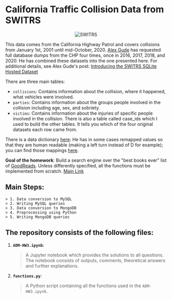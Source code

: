 # California Traffic Collision Data from SWITRS

<p align="center"> 
    <img src="https://i.ibb.co/wQQf9rG/tram-auto-crash-in-1957-frederiksplein-amsterdam.jpg" alt="SWITRS">
 </p>


This data comes from the California Highway Patrol and covers collisions from January 1st, 2001 until mid-October, 2020. [Alex Gude](https://alexgude.com/) has requested full database dumps from the CHP four times, once in 2016, 2017, 2018, and 2020. He has combined these datasets into the one presented here. For additional details, see Alex Gude's post: [Introducing the SWITRS SQLite Hosted Dataset](https://alexgude.com/blog/switrs-sqlite-hosted-dataset/)


There are three main tables:

* `collisions`: Contains information about the collision, where it happened, what vehicles were involved.
* `parties`: Contains information about the groups people involved in the collision including age, sex, and sobriety.
* `victims`: Contains information about the injuries of specific people involved in the collision.
There is also a table called case_ids which I used to build the other tables. It tells you which of the four original datasets each row came from.

There is a data dictionary [here](https://tims.berkeley.edu/help/SWITRS.php): He has in some cases remapped values so that they are human readable (making a left turn instead of D for example); you can find those mappings [here](https://github.com/agude/SWITRS-to-SQLite/blob/master/switrs_to_sqlite/value_maps.py).



**Goal of the homework**: Build a search engine over the "best books ever" list of [GoodReads](https://www.goodreads.com/). Unless differently specified, all the functions must be implemented from scratch. [Main Link](https://github.com/CriMenghini/ADM/tree/master/2020/Homework_3)


## Main Steps:
    > 1. Data conversion to MySQL
    > 2. Writing MySQL queries
    > 3. Data conversion to MongoDB
    > 4. Preprocessing using Python
    > 5. Writing MongoDB queries


## The repository consists of the following files:

1. __`ADM-HW3.ipynb`__: 
	> A Jupyter notebook which provides the solutions to all questions. The notebook consists of outputs, comments, theoretical answers and further explanations.
2. __`functions.py`__:
    > A Python script containing all the functions used in the `ADM-HW3.ipynb`.
